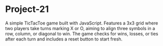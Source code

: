 # Project-21
A simple TicTacToe game built with JavaScript. Features a 3x3 grid where two players take turns marking X or O, aiming to align three symbols in a row, column, or diagonal to win. The game checks for wins, losses, or ties after each turn and includes a reset button to start fresh.
